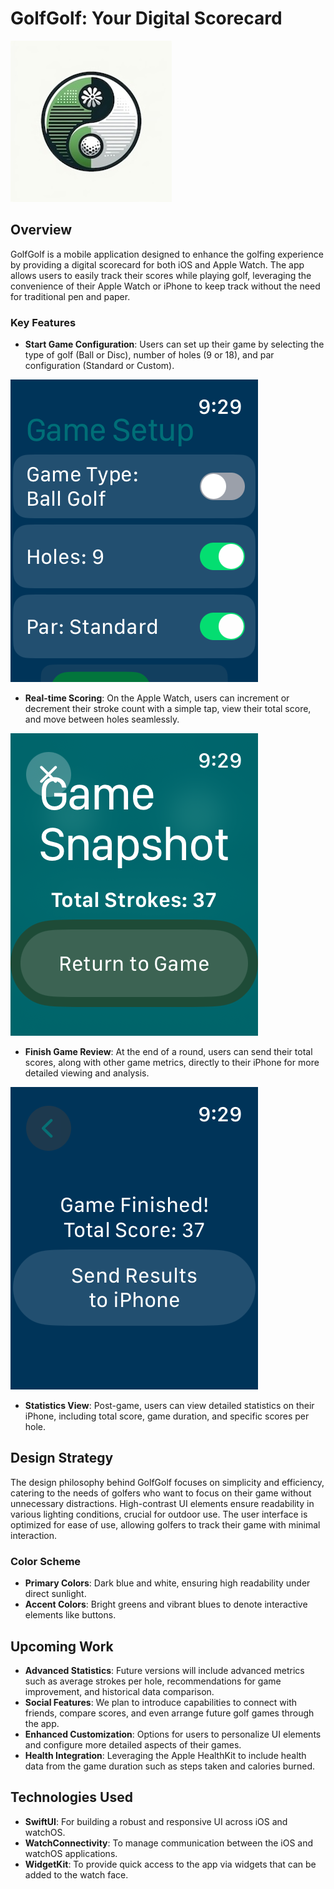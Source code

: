 # GolfGolf: Your Digital Scorecard
![alt text](https://github.com/lasermatts/golfgolf/blob/main/golfgolf/Assets.xcassets/golfgolf_logo_medium.jpeg "GolfGolf")

## Overview

GolfGolf is a mobile application designed to enhance the golfing experience by providing a digital scorecard for both iOS and Apple Watch. The app allows users to easily track their scores while playing golf, leveraging the convenience of their Apple Watch or iPhone to keep track without the need for traditional pen and paper.


### Key Features

- **Start Game Configuration**: Users can set up their game by selecting the type of golf (Ball or Disc), number of holes (9 or 18), and par configuration (Standard or Custom).

![GolfGolf's configuration view on the Apple Watch](https://github.com/lasermatts/golfgolf/blob/main/reference_pics/watch_setup_may6.png)

- **Real-time Scoring**: On the Apple Watch, users can increment or decrement their stroke count with a simple tap, view their total score, and move between holes seamlessly.

![GolfGolf's score snapshot view on the Apple Watch](https://github.com/lasermatts/golfgolf/blob/main/reference_pics/watch_snapshot_may6.png)
- **Finish Game Review**: At the end of a round, users can send their total scores, along with other game metrics, directly to their iPhone for more detailed viewing and analysis.

![Finished game as seen on the Apple Watch while transferring data to your iPhone](https://github.com/lasermatts/golfgolf/blob/main/reference_pics/watch_finished_may6.png)

- **Statistics View**: Post-game, users can view detailed statistics on their iPhone, including total score, game duration, and specific scores per hole.

## Design Strategy

The design philosophy behind GolfGolf focuses on simplicity and efficiency, catering to the needs of golfers who want to focus on their game without unnecessary distractions. High-contrast UI elements ensure readability in various lighting conditions, crucial for outdoor use. The user interface is optimized for ease of use, allowing golfers to track their game with minimal interaction.

### Color Scheme

- **Primary Colors**: Dark blue and white, ensuring high readability under direct sunlight.
- **Accent Colors**: Bright greens and vibrant blues to denote interactive elements like buttons.

## Upcoming Work

- **Advanced Statistics**: Future versions will include advanced metrics such as average strokes per hole, recommendations for game improvement, and historical data comparison.
- **Social Features**: We plan to introduce capabilities to connect with friends, compare scores, and even arrange future golf games through the app.
- **Enhanced Customization**: Options for users to personalize UI elements and configure more detailed aspects of their games.
- **Health Integration**: Leveraging the Apple HealthKit to include health data from the game duration such as steps taken and calories burned.

## Technologies Used

- **SwiftUI**: For building a robust and responsive UI across iOS and watchOS.
- **WatchConnectivity**: To manage communication between the iOS and watchOS applications.
- **WidgetKit**: To provide quick access to the app via widgets that can be added to the watch face.

